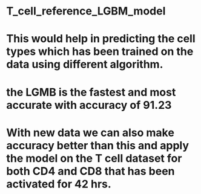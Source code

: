 # T_cell_reference_LGBM_model
# This would help in predicting the cell types which has been trained on the data using different algorithm.
# the LGMB is the fastest and most accurate with accuracy of 91.23 
# With new data we can also make accuracy better than this and apply the model on the T cell dataset for both CD4 and CD8 that has been activated for 42 hrs.
